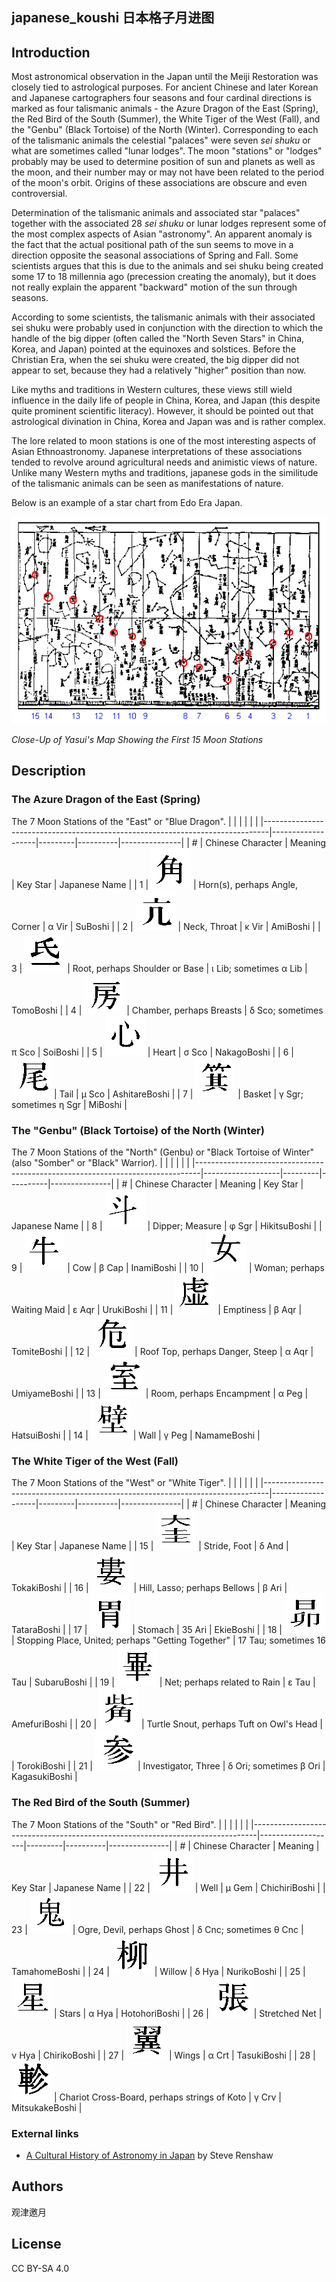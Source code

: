 ## japanese_koushi 日本格子月进图

## Introduction

Most astronomical observation in the Japan until the Meiji Restoration was closely tied to astrological purposes. For ancient Chinese and later Korean and Japanese cartographers four seasons and four cardinal directions is marked as four talismanic animals - the Azure Dragon of the East (Spring), the Red Bird of the South (Summer), the White Tiger of the West (Fall), and the "Genbu" (Black Tortoise) of the North (Winter). Corresponding to each of the talismanic animals the celestial "palaces" were seven *sei shuku* or what are sometimes called "lunar lodges". The moon "stations" or "lodges" probably may be used to determine position of sun and planets as well as the moon, and their number may or may not have been related to the period of the moon's orbit. Origins of these associations are obscure and even controversial.

Determination of the talismanic animals and associated star "palaces" together with the associated 28 *sei shuku* or lunar lodges represent some of the most complex aspects of Asian "astronomy". An apparent anomaly is the fact that the actual positional path of the sun seems to move in a direction opposite the seasonal associations of Spring and Fall. Some scientists argues that this is due to the animals and sei shuku being created some 17 to 18 millennia ago (precession creating the anomaly), but it does not really explain the apparent "backward" motion of the sun through seasons.

According to some scientists, the talismanic animals with their associated sei shuku were probably used in conjunction with the direction to which the handle of the big dipper (often called the "North Seven Stars" in China, Korea, and Japan) pointed at the equinoxes and solstices. Before the Christian Era, when the sei shuku were created, the big dipper did not appear to set, because they had a relatively "higher" position than now.

Like myths and traditions in Western cultures, these views still wield influence in the daily life of people in China, Korea, and Japan (this despite quite prominent scientific literacy). However, it should be pointed out that astrological divination in China, Korea and Japan was and is rather complex.

The lore related to moon stations is one of the most interesting aspects of Asian Ethnoastronomy. Japanese interpretations of these associations tended to revolve around agricultural needs and animistic views of nature. Unlike many Western myths and traditions, japanese gods in the similitude of the talismanic animals can be seen as manifestations of nature.

Below is an example of a star chart from Edo Era Japan.

![](illustrations/chart.png)

*Close-Up of Yasui's Map Showing the First 15 Moon Stations*

## Description

### The Azure Dragon of the East (Spring)

The 7 Moon Stations of the "East" or "Blue Dragon".
|                                                                               |                   |         |          |               |
|-------------------------------------------------------------------------------|-------------------|---------|----------|---------------|
| <notr>#</notr> | Chinese Character | Meaning | Key Star | Japanese Name |
| <notr>1</notr> | ![](illustrations/mn01.png) | Horn(s), perhaps Angle, Corner | <notr>α Vir</notr> | <notr>SuBoshi</notr> |
| <notr>2</notr> | ![](illustrations/mn02.png) | Neck, Throat | <notr>κ Vir</notr> | <notr>AmiBoshi</notr> |
| <notr>3</notr> | ![](illustrations/mn03.png) | Root, perhaps Shoulder or Base | <notr>ι Lib; </notr>sometimes<notr> α Lib</notr> | <notr>TomoBoshi</notr> |
| <notr>4</notr> | ![](illustrations/mn04.png) | Chamber, perhaps Breasts | <notr>δ Sco; </notr>sometimes<notr> π Sco</notr> | <notr>SoiBoshi</notr> |
| <notr>5</notr> | ![](illustrations/mn05.png) | Heart | <notr>σ Sco</notr> | <notr>NakagoBoshi</notr> |
| <notr>6</notr> | ![](illustrations/mn06.png) | Tail | <notr>μ Sco</notr> | <notr>AshitareBoshi</notr> |
| <notr>7</notr> | ![](illustrations/mn07.png) | Basket | <notr>γ Sgr; </notr>sometimes<notr> η Sgr</notr> | <notr>MiBoshi</notr> |

### The "Genbu" (Black Tortoise) of the North (Winter)

The 7 Moon Stations of the "North" (Genbu) or "Black Tortoise of Winter" (also "Somber" or "Black" Warrior).
|                                                                               |                   |         |          |               |
|-------------------------------------------------------------------------------|-------------------|---------|----------|---------------|
| <notr>#</notr> | Chinese Character | Meaning | Key Star | Japanese Name |
| <notr>8</notr> | ![](illustrations/mn08.png) | Dipper; Measure | <notr>φ Sgr</notr> | <notr>HikitsuBoshi</notr> |
| <notr>9</notr> | ![](illustrations/mn09.png) | Cow | <notr>β Cap</notr> | <notr>InamiBoshi</notr> |
| <notr>10</notr> | ![](illustrations/mn10.png) | Woman; perhaps Waiting Maid | <notr>ε Aqr</notr> | <notr>UrukiBoshi</notr> |
| <notr>11</notr> | ![](illustrations/mn11.png) | Emptiness | <notr>β Aqr</notr> | <notr>TomiteBoshi</notr> |
| <notr>12</notr> | ![](illustrations/mn12.png) | Roof Top, perhaps Danger, Steep | <notr>α Aqr</notr> | <notr>UmiyameBoshi</notr> |
| <notr>13</notr> | ![](illustrations/mn13.png) | Room, perhaps Encampment | <notr>α Peg</notr> | <notr>HatsuiBoshi</notr> |
| <notr>14</notr> | ![](illustrations/mn14.png) | Wall | <notr>γ Peg</notr> | <notr>NamameBoshi</notr> |

### The White Tiger of the West (Fall)

The 7 Moon Stations of the "West" or "White Tiger".
|                                                                               |                   |         |          |               |
|-------------------------------------------------------------------------------|-------------------|---------|----------|---------------|
| <notr>#</notr> | Chinese Character | Meaning | Key Star | Japanese Name |
| <notr>15</notr> | ![](illustrations/mn15.png) | Stride, Foot | <notr>δ And</notr> | <notr>TokakiBoshi</notr> |
| <notr>16</notr> | ![](illustrations/mn16.png) | Hill, Lasso; perhaps Bellows | <notr>β Ari</notr> | <notr>TataraBoshi</notr> |
| <notr>17</notr> | ![](illustrations/mn17.png) | Stomach | <notr>35 Ari</notr> | <notr>EkieBoshi</notr> |
| <notr>18</notr> | ![](illustrations/mn18.png) | Stopping Place, United; perhaps "Getting Together" | <notr>17 Tau; </notr>sometimes<notr> 16 Tau</notr> | <notr>SubaruBoshi</notr> |
| <notr>19</notr> | ![](illustrations/mn19.png) | Net; perhaps related to Rain | <notr>ε Tau</notr> | <notr>AmefuriBoshi</notr> |
| <notr>20</notr> | ![](illustrations/mn20.png) | Turtle Snout, perhaps Tuft on Owl's Head |  | <notr>TorokiBoshi</notr> |
| <notr>21</notr> | ![](illustrations/mn21.png) | Investigator, Three | <notr>δ Ori; </notr>sometimes<notr> β Ori</notr> | <notr>KagasukiBoshi</notr> |

### The Red Bird of the South (Summer)

The 7 Moon Stations of the "South" or "Red Bird".
|                                                                               |                   |         |          |               |
|-------------------------------------------------------------------------------|-------------------|---------|----------|---------------|
| <notr>#</notr> | Chinese Character | Meaning | Key Star | Japanese Name |
| <notr>22</notr> | ![](illustrations/mn22.png) | Well | <notr>μ Gem</notr> | <notr>ChichiriBoshi</notr> |
| <notr>23</notr> | ![](illustrations/mn23.png) | Ogre, Devil, perhaps Ghost | <notr>δ Cnc; </notr>sometimes<notr> θ Cnc</notr> | <notr>TamahomeBoshi</notr> |
| <notr>24</notr> | ![](illustrations/mn24.png) | Willow | <notr>δ Hya</notr> | <notr>NurikoBoshi</notr> |
| <notr>25</notr> | ![](illustrations/mn25.png) | Stars | <notr>α Hya</notr> | <notr>HotohoriBoshi</notr> |
| <notr>26</notr> | ![](illustrations/mn26.png) | Stretched Net | <notr>ν Hya</notr> | <notr>ChirikoBoshi</notr> |
| <notr>27</notr> | ![](illustrations/mn27.png) | Wings | <notr>α Crt</notr> | <notr>TasukiBoshi</notr> |
| <notr>28</notr> | ![](illustrations/mn28.png) | Chariot Cross-Board, perhaps strings of Koto | <notr>γ Crv</notr> | <notr>MitsukakeBoshi</notr> |

### External links

 - <notr>[A Cultural History of Astronomy in Japan](http://www.academia.edu/5293593/A_Cultural_History_of_Astronomy_in_Japan) by Steve Renshaw</notr>

## Authors

观津邀月

## License

CC BY-SA 4.0
